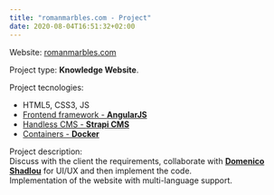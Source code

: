 ```yaml
---
title: "romanmarbles.com - Project"
date: 2020-08-04T16:51:32+02:00
---
```


Website: [romanmarbles.com](https://romanmarbles.com)

Project type: **Knowledge Website**.

Project tecnologies:
- HTML5, CSS3, JS
- [Frontend framework - **AngularJS**](https://angularjs.org/) 
- [Handless CMS - **Strapi CMS**](https://strapi.io/)
- [Containers - **Docker**](https://www.docker.com/)

Project description:  
Discuss with the client the requirements, collaborate with [**Domenico Shadlou**](https://domenicoshadlou.ch) for UI/UX and then implement the code.  
Implementation of the website with multi-language support.
